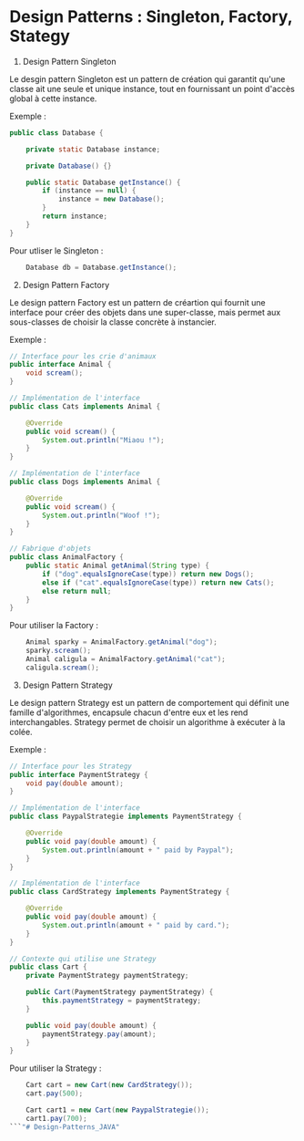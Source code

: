 # Design Patterns : Singleton, Factory, Stategy

1. Design Pattern Singleton

Le desgin pattern Singleton est un pattern de création qui garantit qu'une classe ait une seule et unique instance, tout en fournissant un point d'accès global à cette instance.

Exemple : 

```java
public class Database {

    private static Database instance;

    private Database() {}

    public static Database getInstance() {
        if (instance == null) {
            instance = new Database();
        }
        return instance;
    }
}
```
Pour utliser le Singleton :

```java
    Database db = Database.getInstance();
```

2. Design Pattern Factory

Le design pattern Factory est un pattern de créartion qui fournit une interface pour créer des objets dans une super-classe, mais permet aux sous-classes de choisir la classe concrète à instancier.

Exemple :

```java
// Interface pour les crie d'animaux
public interface Animal {
    void scream();
}

// Implémentation de l'interface
public class Cats implements Animal {

    @Override
    public void scream() {
        System.out.println("Miaou !");
    }
}

// Implémentation de l'interface
public class Dogs implements Animal {

    @Override
    public void scream() {
        System.out.println("Woof !");
    }
}

// Fabrique d'objets
public class AnimalFactory {
    public static Animal getAnimal(String type) {
        if ("dog".equalsIgnoreCase(type)) return new Dogs();
        else if ("cat".equalsIgnoreCase(type)) return new Cats();
        else return null;
    }
}
```

Pour utiliser la Factory :

```java
    Animal sparky = AnimalFactory.getAnimal("dog");
    sparky.scream();
    Animal caligula = AnimalFactory.getAnimal("cat");
    caligula.scream();
```

3. Design Pattern Strategy

Le design pattern Strategy est un pattern de comportement qui définit une famille d'algorithmes, encapsule chacun d'entre eux et les rend interchangables. Strategy permet de choisir un algorithme à exécuter à la colée.

Exemple :

```java
// Interface pour les Strategy
public interface PaymentStrategy {
    void pay(double amount);
}

// Implémentation de l'interface
public class PaypalStrategie implements PaymentStrategy {

    @Override
    public void pay(double amount) {
        System.out.println(amount + " paid by Paypal");
    }
}

// Implémentation de l'interface
public class CardStrategy implements PaymentStrategy {

    @Override
    public void pay(double amount) {
        System.out.println(amount + " paid by card.");
    }
}

// Contexte qui utilise une Strategy
public class Cart {
    private PaymentStrategy paymentStrategy;

    public Cart(PaymentStrategy paymentStrategy) {
        this.paymentStrategy = paymentStrategy;
    }

    public void pay(double amount) {
        paymentStrategy.pay(amount);
    }
}
```

Pour utiliser la Strategy :

```java
    Cart cart = new Cart(new CardStrategy());
    cart.pay(500);

    Cart cart1 = new Cart(new PaypalStrategie());
    cart1.pay(700);
```"# Design-Patterns_JAVA" 
